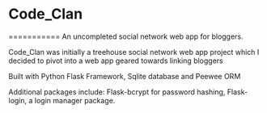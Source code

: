 # Code_Clan
===========
An uncompleted social network web app for bloggers. 

Code_Clan was initially a treehouse social network web app project which I decided to pivot into a web app geared towards linking bloggers

Built with Python Flask Framework, Sqlite database and Peewee ORM

Additional packages include:
Flask-bcrypt for password hashing, 
Flask-login, a login manager package.
 


